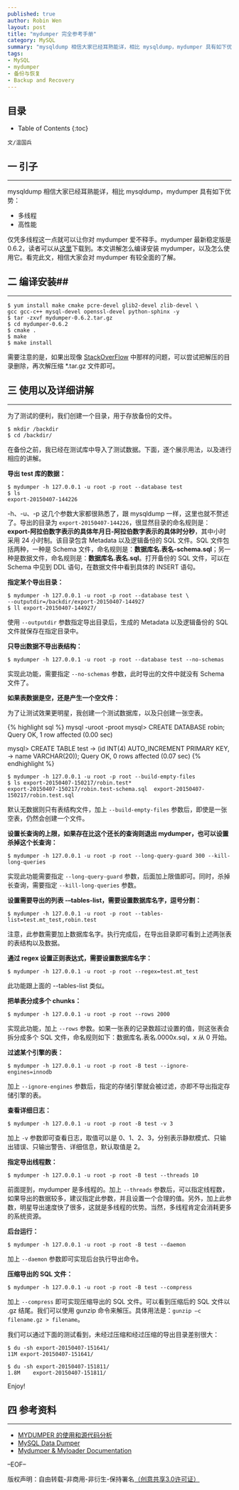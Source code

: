 ```yaml
---
published: true
author: Robin Wen
layout: post
title: "mydumper 完全参考手册"
category: MySQL
summary: "mysqldump 相信大家已经耳熟能详，相比 mysqldump，mydumper 具有如下优势：多线程、高性能。仅凭多线程这一点就可以让你对 mydumper 爱不释手。mydumper 最新稳定版是 0.6.2，读者可以从[这里](https://launchpad.net/mydumper)下载到。本文讲解怎么编译安装 mydumper，以及怎么使用它。看完此文，相信大家会对 mydumper 有较全面的了解。"
tags: 
- MySQL
- mydumper
- 备份与恢复
- Backup and Recovery
---
```


## 目录 ##

* Table of Contents
{:toc}

`文/温国兵`

## 一 引子 ##
***

mysqldump 相信大家已经耳熟能详，相比 mysqldump，mydumper 具有如下优势：

* 多线程
* 高性能

仅凭多线程这一点就可以让你对 mydumper 爱不释手。mydumper 最新稳定版是 0.6.2，读者可以从[这里](https://launchpad.net/mydumper)下载到。本文讲解怎么编译安装 mydumper，以及怎么使用它。看完此文，相信大家会对 mydumper 有较全面的了解。

## 二 编译安装##
***

    $ yum install make cmake pcre-devel glib2-devel zlib-devel \
    gcc gcc-c++ mysql-devel openssl-devel python-sphinx -y
    $ tar -zxvf mydumper-0.6.2.tar.gz
    $ cd mydumper-0.6.2
    $ cmake .
    $ make
    $ make install

需要注意的是，如果出现像 [StackOverFlow](http://stackoverflow.com/questions/28712175/cmake-is-not-possible-to-find-mysql-libraries-when-i-setup-mydumper/29485330#29485330) 中那样的问题，可以尝试把解压的目录删除，再次解压缩 *.tar.gz 文件即可。

## 三 使用以及详细讲解 ##
***

为了测试的便利，我们创建一个目录，用于存放备份的文件。

    $ mkdir /backdir
    $ cd /backdir/

在备份之前，我已经在测试库中导入了测试数据。下面，逐个展示用法，以及进行相应的讲解。

**导出 test 库的数据：**

    $ mydumper -h 127.0.0.1 -u root -p root --database test
    $ ls
    export-20150407-144226

-h、-u、-p 这几个参数大家都很熟悉了，跟 mysqldump 一样，这里也就不赘述了。导出的目录为 `export-20150407-144226`，很显然目录的命名规则是：**export-阿拉伯数字表示的具体年月日-阿拉伯数字表示的具体时分秒**，其中小时采用 24 小时制。该目录包含 Metadata 以及逻辑备份的 SQL 文件。SQL 文件包括两种，一种是 Schema 文件，命名规则是：**数据库名.表名-schema.sql**；另一种是数据文件，命名规则是：**数据库名.表名.sql**。打开备份的 SQL 文件，可以在 Schema 中见到 DDL 语句，在数据文件中看到具体的 INSERT 语句。

**指定某个导出目录：**

    $ mydumper -h 127.0.0.1 -u root -p root --database test \
    --outputdir=/backdir/export-20150407-144927
    $ ll export-20150407-144927/

使用 `--outputdir` 参数指定导出目录后，生成的 Metadata 以及逻辑备份的 SQL 文件就保存在指定目录中。

**只导出数据不导出表结构：**

    $ mydumper -h 127.0.0.1 -u root -p root --database test --no-schemas

实现此功能，需要指定 `--no-schemas` 参数，此时导出的文件中就没有 Schema 文件了。

**如果表数据是空，还是产生一个空文件：**

为了让测试效果更明星，我创建一个测试数据库，以及只创建一张空表。

{% highlight sql %}
mysql -uroot -proot
mysql> CREATE DATABASE robin;
Query OK, 1 row affected (0.00 sec)

mysql> CREATE TABLE test
    -> (id INT(4) AUTO_INCREMENT PRIMARY KEY,
    -> name VARCHAR(20));
Query OK, 0 rows affected (0.07 sec)
{% endhighlight %}

    $ mydumper -h 127.0.0.1 -u root -p root --build-empty-files
    $ ls export-20150407-150217/robin.test*
    export-20150407-150217/robin.test-schema.sql  export-20150407-150217/robin.test.sql

默认无数据则只有表结构文件，加上 `--build-empty-files` 参数后，即使是一张空表，仍然会创建一个文件。

**设置长查询的上限，如果存在比这个还长的查询则退出 mydumper，也可以设置杀掉这个长查询：**

    $ mydumper -h 127.0.0.1 -u root -p root --long-query-guard 300 --kill-long-queries

实现此功能需要指定 `--long-query-guard` 参数，后面加上限值即可。同时，杀掉长查询，需要指定 `--kill-long-queries` 参数。

**设置需要导出的列表 -–tables-list，需要设置数据库名字，逗号分割：**

    $ mydumper -h 127.0.0.1 -u root -p root --tables-list=test.mt_test,robin.test

注意，此参数需要加上数据库名字。执行完成后，在导出目录即可看到上述两张表的表结构以及数据。

**通过 regex 设置正则表达式，需要设置数据库名字：**

    $ mydumper -h 127.0.0.1 -u root -p root --regex=test.mt_test

此功能跟上面的 --tables-list 类似。

**把单表分成多个 chunks：**

    $ mydumper -h 127.0.0.1 -u root -p root --rows 2000

实现此功能，加上 `--rows` 参数。如果一张表的记录数超过设置的值，则这张表会拆分成多个 SQL 文件，命名规则如下：数据库名.表名.0000x.sql，x 从 0 开始。

**过滤某个引擎的表：**

    $ mydumper -h 127.0.0.1 -u root -p root -B test --ignore-engines=innodb

加上 `--ignore-engines` 参数后，指定的存储引擎就会被过滤，亦即不导出指定存储引擎的表。

**查看详细日志：**

    $ mydumper -h 127.0.0.1 -u root -p root -B test -v 3

加上 `-v` 参数即可查看日志，取值可以是 0、1、2、3，分别表示静默模式、只输出错误、只输出警告、详细信息，默认取值是 2。

**指定导出线程数：**

    $ mydumper -h 127.0.0.1 -u root -p root -B test --threads 10

前面提到，mydumper 是多线程的。加上 `--threads` 参数后，可以指定线程数，如果导出的数据较多，建议指定此参数，并且设置一个合理的值。另外，加上此参数，明星导出速度快了很多，这就是多线程的优势。当然，多线程肯定会消耗更多的系统资源。

**后台运行：**

    $ mydumper -h 127.0.0.1 -u root -p root -B test --daemon

加上 `--daemon` 参数即可实现后台执行导出命令。

**压缩导出的 SQL 文件：**

    $ mydumper -h 127.0.0.1 -u root -p root -B test --compress

加上 `--compress` 即可实现压缩导出的 SQL 文件。可以看到压缩后的 SQL 文件以 .gz 结尾。我们可以使用 gunzip 命令来解压。具体用法是：`gunzip –c filename.gz > filename`。

我们可以通过下面的测试看到，未经过压缩和经过压缩的导出目录差别很大：

    $ du -sh export-20150407-151641/
    11M export-20150407-151641/

    $ du -sh export-20150407-151811/
    1.8M    export-20150407-151811/

Enjoy!

## 四 参考资料 ##
***

* [MYDUMPER 的使用和源代码分析](http://www.hoterran.info/mydumper_usage)
* [MySQL Data Dumper](https://launchpad.net/mydumper)
* [Mydumper & Myloader Documentation](http://centminmod.com/mydumper.html)

–EOF–

版权声明：自由转载-非商用-非衍生-保持署名<a href="http://creativecommons.org/licenses/by-nc-nd/3.0/deed.zh" target="_blank">（创意共享3.0许可证）</a>
